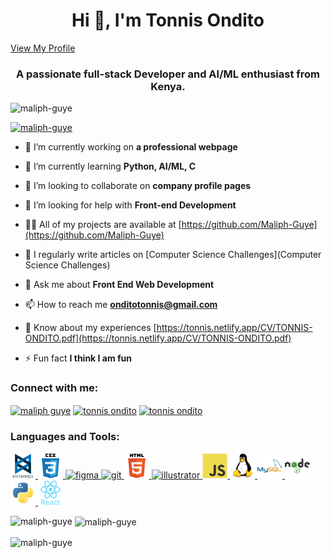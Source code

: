 <h1 align="center">Hi 👋, I'm Tonnis Ondito</h1>
<a align="center" href= "https://tonnis.netlify.app">View My Profile</a>
<h3 align="center">A passionate full-stack Developer and AI/ML enthusiast from Kenya.</h3>

<p align="left"> <img src="https://komarev.com/ghpvc/?username=maliph-guye&label=Profile%20views&color=0e75b6&style=flat" alt="maliph-guye" /> </p>

<p align="left"> <a href="https://github.com/ryo-ma/github-profile-trophy"><img src="https://github-profile-trophy.vercel.app/?username=maliph-guye" alt="maliph-guye" /></a> </p>

- 🔭 I’m currently working on **a professional webpage**

- 🌱 I’m currently learning **Python, AI/ML, C**

- 👯 I’m looking to collaborate on **company profile pages**

- 🤝 I’m looking for help with **Front-end Development**

- 👨‍💻 All of my projects are available at [https://github.com/Maliph-Guye](https://github.com/Maliph-Guye)

- 📝 I regularly write articles on [Computer Science Challenges](Computer Science Challenges)

- 💬 Ask me about **Front End Web Development**

- 📫 How to reach me **onditotonnis@gmail.com**

- 📄 Know about my experiences [https://tonnis.netlify.app/CV/TONNIS-ONDITO.pdf](https://tonnis.netlify.app/CV/TONNIS-ONDITO.pdf)

- ⚡ Fun fact **I think I am fun**

<h3 align="left">Connect with me:</h3>
<p align="left">
<a href="https://dev.to/maliph guye" target="blank"><img align="center" src="https://raw.githubusercontent.com/rahuldkjain/github-profile-readme-generator/master/src/images/icons/Social/devto.svg" alt="maliph guye" height="30" width="40" /></a>
<a href="https://linkedin.com/in/tonnis ondito" target="blank"><img align="center" src="https://raw.githubusercontent.com/rahuldkjain/github-profile-readme-generator/master/src/images/icons/Social/linked-in-alt.svg" alt="tonnis ondito" height="30" width="40" /></a>
<a href="https://fb.com/tonnis ondito" target="blank"><img align="center" src="https://raw.githubusercontent.com/rahuldkjain/github-profile-readme-generator/master/src/images/icons/Social/facebook.svg" alt="tonnis ondito" height="30" width="40" /></a>
</p>

<h3 align="left">Languages and Tools:</h3>
<p align="left"> <a href="https://backbonejs.org" target="_blank" rel="noreferrer"> <img src="https://raw.githubusercontent.com/devicons/devicon/master/icons/backbonejs/backbonejs-original-wordmark.svg" alt="backbonejs" width="40" height="40"/> </a> <a href="https://www.w3schools.com/css/" target="_blank" rel="noreferrer"> <img src="https://raw.githubusercontent.com/devicons/devicon/master/icons/css3/css3-original-wordmark.svg" alt="css3" width="40" height="40"/> </a> <a href="https://www.figma.com/" target="_blank" rel="noreferrer"> <img src="https://www.vectorlogo.zone/logos/figma/figma-icon.svg" alt="figma" width="40" height="40"/> </a> <a href="https://git-scm.com/" target="_blank" rel="noreferrer"> <img src="https://www.vectorlogo.zone/logos/git-scm/git-scm-icon.svg" alt="git" width="40" height="40"/> </a> <a href="https://www.w3.org/html/" target="_blank" rel="noreferrer"> <img src="https://raw.githubusercontent.com/devicons/devicon/master/icons/html5/html5-original-wordmark.svg" alt="html5" width="40" height="40"/> </a> <a href="https://www.adobe.com/in/products/illustrator.html" target="_blank" rel="noreferrer"> <img src="https://www.vectorlogo.zone/logos/adobe_illustrator/adobe_illustrator-icon.svg" alt="illustrator" width="40" height="40"/> </a> <a href="https://developer.mozilla.org/en-US/docs/Web/JavaScript" target="_blank" rel="noreferrer"> <img src="https://raw.githubusercontent.com/devicons/devicon/master/icons/javascript/javascript-original.svg" alt="javascript" width="40" height="40"/> </a> <a href="https://www.linux.org/" target="_blank" rel="noreferrer"> <img src="https://raw.githubusercontent.com/devicons/devicon/master/icons/linux/linux-original.svg" alt="linux" width="40" height="40"/> </a> <a href="https://www.mysql.com/" target="_blank" rel="noreferrer"> <img src="https://raw.githubusercontent.com/devicons/devicon/master/icons/mysql/mysql-original-wordmark.svg" alt="mysql" width="40" height="40"/> </a> <a href="https://nodejs.org" target="_blank" rel="noreferrer"> <img src="https://raw.githubusercontent.com/devicons/devicon/master/icons/nodejs/nodejs-original-wordmark.svg" alt="nodejs" width="40" height="40"/> </a> <a href="https://www.python.org" target="_blank" rel="noreferrer"> <img src="https://raw.githubusercontent.com/devicons/devicon/master/icons/python/python-original.svg" alt="python" width="40" height="40"/> </a> <a href="https://reactjs.org/" target="_blank" rel="noreferrer"> <img src="https://raw.githubusercontent.com/devicons/devicon/master/icons/react/react-original-wordmark.svg" alt="react" width="40" height="40"/> </a> </p>

<p><img align="left" src="https://github-readme-stats.vercel.app/api/top-langs?username=maliph-guye&show_icons=true&locale=en&layout=compact" alt="maliph-guye" /></p>

<p>&nbsp;<img align="center" src="https://github-readme-stats.vercel.app/api?username=maliph-guye&show_icons=true&locale=en" alt="maliph-guye" /></p>

<p><img align="center" src="https://github-readme-streak-stats.herokuapp.com/?user=maliph-guye&" alt="maliph-guye" /></p>
